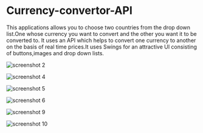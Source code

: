 # Currency-convertor-API
This applications allows you to choose two countries from the drop down list.One whose currency you want to convert and the other you want it to be converted to.
It uses an API which helps to convert one currency to another on the basis of real time prices.It uses Swings for an attractive UI consisting of buttons,images and drop down lists.

![screenshot 2](https://user-images.githubusercontent.com/32198451/46570398-1aa84680-c981-11e8-91cb-2a45ca5f8458.png)

![screenshot 4](https://user-images.githubusercontent.com/32198451/46570403-3ad80580-c981-11e8-8ee2-d304255beeb8.png)

![screenshot 5](https://user-images.githubusercontent.com/32198451/46570404-52af8980-c981-11e8-9148-69e9788d94f6.png)

![screenshot 6](https://user-images.githubusercontent.com/32198451/46570406-69ee7700-c981-11e8-989e-c149699bbe29.png)

![screenshot 9](https://user-images.githubusercontent.com/32198451/46570413-868aaf00-c981-11e8-9736-ad24981d1c92.png)

![screenshot 10](https://user-images.githubusercontent.com/32198451/46570414-8a1e3600-c981-11e8-9ae3-01dbbc3f99a9.png)
